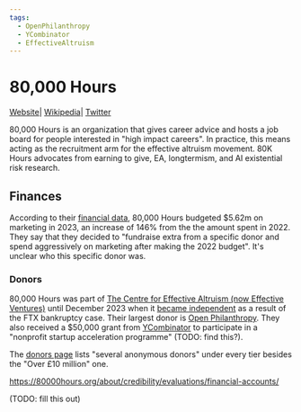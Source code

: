 ```yaml
---
tags:
  - OpenPhilanthropy
  - YCombinator
  - EffectiveAltruism
---
```

# 80,000 Hours
[Website](https://80000hours.org/)| [Wikipedia](https://en.wikipedia.org/wiki/80,000_Hours)| [Twitter](https://twitter.com/80000Hours)

80,000 Hours is an organization that gives career advice and hosts a job board for people interested in "high impact careers". In practice, this means acting as the recruitment arm for the effective altruism movement. 80K Hours advocates from earning to give, EA, longtermism, and AI existential risk research.

## Finances

According to their [financial data](https://80000hours.org/about/credibility/evaluations/financial-accounts/), 80,000 Hours budgeted $5.62m on marketing in 2023, an increase of 146% from the the amount spent in 2022. They say that they decided to "fundraise extra from a specific donor and spend aggressively on marketing after making the 2022 budget". It's unclear who this specific donor was.

### Donors

80,000 Hours was part of [The Centre for Effective Altruism (now Effective Ventures)](/content/wiki/Cartography/Avant-Gardea%20Arriere-Gardea/CEA) until December 2023 when it [became independent](https://forum.effectivealtruism.org/posts/4ebRNGi3aHWnCw5m8/80-000-hours-spin-out-announcement-and-fundraising-1) as a result of the FTX bankruptcy case. Their largest donor is [Open Philanthropy](Open%20Philanthropy.md). They also received a $50,000 grant from [YCombinator](../../Companies/YCombinator.md) to participate in a "nonprofit startup acceleration programme" (TODO: find this?).

The [donors page](https://80000hours.org/about/donors/) lists "several anonymous donors" under every tier besides the "Over £10 million" one.

https://80000hours.org/about/credibility/evaluations/financial-accounts/

(TODO: fill this out)